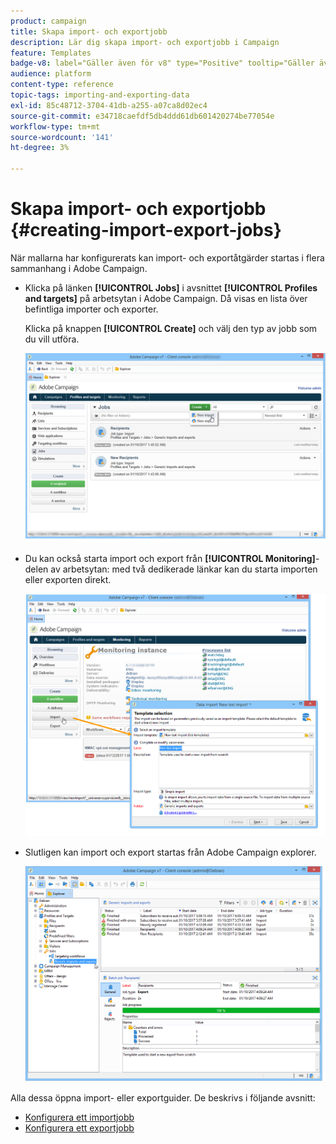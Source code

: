 ```yaml
---
product: campaign
title: Skapa import- och exportjobb
description: Lär dig skapa import- och exportjobb i Campaign
feature: Templates
badge-v8: label="Gäller även för v8" type="Positive" tooltip="Gäller även Campaign v8"
audience: platform
content-type: reference
topic-tags: importing-and-exporting-data
exl-id: 85c48712-3704-41db-a255-a07ca8d02ec4
source-git-commit: e34718caefdf5db4ddd61db601420274be77054e
workflow-type: tm+mt
source-wordcount: '141'
ht-degree: 3%

---
```


# Skapa import- och exportjobb {#creating-import-export-jobs}



När mallarna har konfigurerats kan import- och exportåtgärder startas i flera sammanhang i Adobe Campaign.

* Klicka på länken **[!UICONTROL Jobs]** i avsnittet **[!UICONTROL Profiles and targets]** på arbetsytan i Adobe Campaign. Då visas en lista över befintliga importer och exporter.

  Klicka på knappen **[!UICONTROL Create]** och välj den typ av jobb som du vill utföra.

  ![](assets/s_ncs_user_import_from_home.png)

* Du kan också starta import och export från **[!UICONTROL Monitoring]**-delen av arbetsytan: med två dedikerade länkar kan du starta importen eller exporten direkt.

  ![](assets/s_ncs_user_import_from_production.png)

* Slutligen kan import och export startas från Adobe Campaign explorer.

  ![](assets/s_ncs_user_export_wizard_launch_from_menu.png)


Alla dessa öppna import- eller exportguider. De beskrivs i följande avsnitt:

* [Konfigurera ett importjobb](../../platform/using/executing-import-jobs.md)
* [Konfigurera ett exportjobb](../../platform/using/executing-export-jobs.md)
